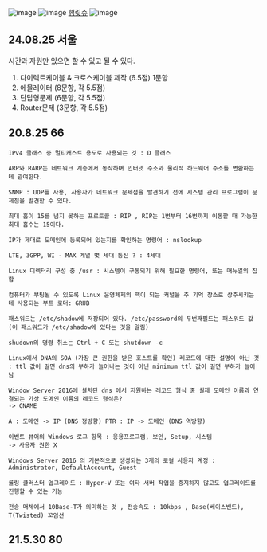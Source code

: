 ![image](https://github.com/chihyeonwon/Network_Manager/assets/58906858/298bf83b-5f7c-4190-9c06-af4817178a5a)
![image](https://github.com/chihyeonwon/Network_Manager/assets/58906858/35509893-7fc8-49da-99e6-2e4e94137da1)
[햄릿슈](https://www.youtube.com/channel/UCLIxBOJaBju4Ap8QoGuQYbw)
![image](https://github.com/chihyeonwon/Network_Manager/assets/58906858/4a8bf1e5-d563-416c-a813-e6d1ad4d5ebf)
## 24.08.25 서울
시간과 자원만 있으면 할 수 있고 될 수 있다.

1. 다이렉트케이블 & 크로스케이블 제작 (6.5점) 1문항    
2. 에뮬레이터 (8문항, 각 5.5점)   
3. 단답형문제 (6문항, 각 5.5점)    
4. Router문제 (3문항, 각 5.5점)   

## 20.8.25 66
```
IPv4 클래스 중 멀티캐스트 용도로 사용되는 것 : D 클래스

ARP와 RARP는 네트워크 계층에서 동작하며 인터넷 주소와 물리적 하드웨어 주소를 변환하는 데 관여한다.

SNMP : UDP를 사용, 사용자가 네트워크 문제점을 발견하기 전에 시스템 관리 프로그램이 문제점을 발견할 수 있다.

최대 홉이 15를 넘지 못하는 프로토콜 : RIP , RIP는 1번부터 16번까지 이동할 때 가능한 최대 홉수는 15이다.

IP가 제대로 도메인에 등록되어 있는지를 확인하는 명령어 : nslookup

LTE, 3GPP, WI - MAX 계열 몇 세대 통신 ? : 4세대

Linux 디렉터리 구성 중 /usr : 시스템이 구동되기 위해 필요한 명령어, 또는 매뉴얼의 집합

컴퓨터가 부팅될 수 있도록 Linux 운영체제의 핵이 되는 커널을 주 기억 장소로 상주시키는데 사용되는 부트 로더: GRUB

패스워드는 /etc/shadow에 저장되어 있다. /etc/password의 두번째필드는 패스워드 값(이 패스워드가 /etc/shadow에 있다는 것을 알림)

shudown의 명령 취소는 Ctrl + C 또는 shutdown -c

Linux에서 DNA의 SOA (가장 큰 권한을 받은 호스트를 확인) 레코드에 대한 설명이 아닌 것
: ttl 값이 길면 dns의 부하가 늘어나는 것이 아닌 minimum ttl 값이 길면 부하가 늘어남

Window Server 2016에 설치된 dns 에서 지원하는 레코드 형식 중 실제 도메인 이름과 연결되는 가상 도메인 이름의 레코드 형식은?
-> CNAME

A : 도메인 -> IP (DNS 정방향) PTR : IP -> 도메인 (DNS 역방향)

이벤트 뷰어의 Windows 로그 항목 : 응용프로그램, 보안, Setup, 시스템
-> 사용자 권한 X

Windows Server 2016 의 기본적으로 생성되는 3개의 로컬 사용자 계정 : Administrator, DefaultAccount, Guest

롤링 클러스터 업그레이드 : Hyper-V 또는 여타 서버 작업을 중지하지 않고도 업그레이드를 진행할 수 있는 기능

전송 매체에서 10Base-T가 의미하는 것 , 전송속도 : 10kbps , Base(베이스밴드), T(Twisted) 꼬임선
```


## 21.5.30 80
